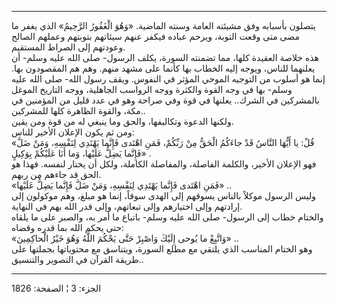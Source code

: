 ------------------------------------------------------------------------

يتصلون بأسبابه وفق مشيئته العامة وسنته الماضية. «وَهُوَ الْغَفُورُ الرَّحِيمُ» الذي
يغفر ما مضى متى وقعت التوبة، ويرحم عباده فيكفر عنهم سيئاتهم بتوبتهم
وعملهم الصالح وعودتهم إلى الصراط المستقيم.  
هذه خلاصة العقيدة كلها، مما تضمنته السورة، يكلف الرسول- صلى الله عليه
وسلم- أن يعلنهما للناس، ويوجه إليه الخطاب بها كأنما على مشهد منهم. وهم
هم المقصودون بها. إنما هو أسلوب من التوجيه الموحي المؤثر في النفوس. ويقف
رسول الله- صلى الله عليه وسلم- بها في وجه القوة والكثرة ووجه الرواسب
الجاهلية، ووجه التاريخ الموغل بالمشركين في الشرك.. يعلنها في قوة وفي
صراحة وهو في عدد قليل من المؤمنين في مكة، والقوة الظاهرة كلها
للمشركين..  
ولكنها الدعوة وتكاليفها، والحق وما ينبغي له من قوة ومن يقين.  
ومن ثم يكون الإعلان الأخير للناس:  
«قُلْ: يا أَيُّهَا النَّاسُ قَدْ جاءَكُمُ الْحَقُّ مِنْ رَبِّكُمْ، فَمَنِ اهْتَدى فَإِنَّما يَهْتَدِي لِنَفْسِهِ،
وَمَنْ ضَلَّ فَإِنَّما يَضِلُّ عَلَيْها، وَما أَنَا عَلَيْكُمْ بِوَكِيلٍ» .  
فهو الإعلان الأخير، والكلمة الفاصلة، والمفاصلة الكاملة، ولكل أن يختار
لنفسه. فهذا هو الحق قد جاءهم من ربهم.  
«فَمَنِ اهْتَدى فَإِنَّما يَهْتَدِي لِنَفْسِهِ، وَمَنْ ضَلَّ فَإِنَّما يَضِلُّ عَلَيْها» ..  
وليس الرسول موكلاً بالناس يسوقهم إلى الهدى سوقاً، إنما هو مبلغ، وهم
موكولون إلى إرادتهم وإلى اختيارهم وإلى تبعاتهم، وإلى قدر الله بهم في
النهاية.  
والختام خطاب إلى الرسول- صلى الله عليه وسلم- باتباع ما أمر به، والصبر
على ما يلقاه حتى يحكم الله بما قدره وقضاه:  
«وَاتَّبِعْ ما يُوحى إِلَيْكَ وَاصْبِرْ حَتَّى يَحْكُمَ اللَّهُ وَهُوَ خَيْرُ الْحاكِمِينَ» ..  
وهو الختام المناسب الذي يلتقي مع مطلع السورة، ويتناسق مع محتوياتها
بجملتها على طريقة القرآن في التصوير والتنسيق..

------------------------------------------------------------------------

الجزء: 3 ¦ الصفحة: 1826
